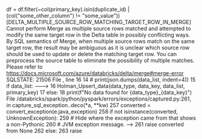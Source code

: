 df = df.filter(~col(primary_key).isin(duplicate_id) | (col("some_other_column") != "some_value"))
[DELTA_MULTIPLE_SOURCE_ROW_MATCHING_TARGET_ROW_IN_MERGE] Cannot perform Merge as multiple source rows matched and attempted to modify the same
target row in the Delta table in possibly conflicting ways. By SQL semantics of Merge,
when multiple source rows match on the same target row, the result may be ambiguous
as it is unclear which source row should be used to update or delete the matching
target row. You can preprocess the source table to eliminate the possibility of
multiple matches. Please refer to
https://docs.microsoft.com/azure/databricks/delta/merge#merge-error SQLSTATE: 21506
File <command-310280906946883>, line 16
     14 # print(json.dumps(data_list, indent=4))
     15 if data_list:
---> 16     Holman_Upsert_data(data_type, data_key, data_list, primary_key)
     17 else:
     18     print(f"No data found for {data_type}_{data_key}")
File /databricks/spark/python/pyspark/errors/exceptions/captured.py:261, in capture_sql_exception.<locals>.deco(*a, **kw)
    257 converted = convert_exception(e.java_exception)
    258 if not isinstance(converted, UnknownException):
    259     # Hide where the exception came from that shows a non-Pythonic
    260     # JVM exception message.
--> 261     raise converted from None
    262 else:
    263     raise
